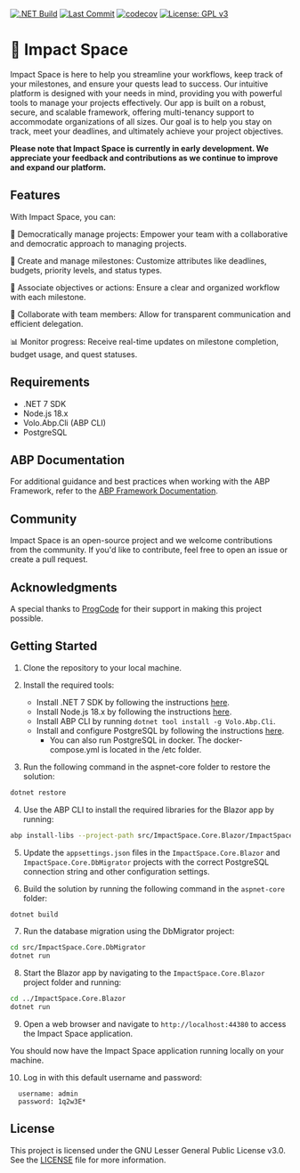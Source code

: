[![.NET Build](https://github.com/impact-space/app/actions/workflows/dotnet.yml/badge.svg)](https://github.com/impact-space/app/actions/workflows/dotnet.yml) [![Last Commit](https://img.shields.io/github/last-commit/impact-space/app)](https://github.com/impact-space/app/commits/master) [![codecov](https://codecov.io/gh/impact-space/app/branch/master/graph/badge.svg?token=VXFKR3JO74)](https://codecov.io/gh/impact-space/app) [![License: GPL v3](https://img.shields.io/badge/License-GPLv3-blue.svg)](https://www.gnu.org/licenses/gpl-3.0)



# 🚀 Impact Space

Impact Space is here to help you streamline your workflows, keep track  of your milestones, and ensure your quests lead to success. Our intuitive platform is designed with your needs in mind, providing you with powerful tools to manage your projects effectively. Our app is built on a robust, secure, and scalable framework, offering  multi-tenancy support to accommodate organizations of all sizes. Our goal is to help you stay on track, meet your deadlines, and ultimately achieve your project objectives.

**Please note that Impact Space is currently in early development. We appreciate your feedback and contributions as we continue to improve and expand our platform.**

## Features

With Impact Space, you can:

🤝 Democratically manage projects: Empower your team with a collaborative and democratic approach to managing projects.

🎯 Create and manage milestones: Customize attributes like deadlines, budgets, priority levels, and status types.

📝 Associate objectives or actions: Ensure a clear and organized workflow with each milestone.

💬 Collaborate with team members: Allow for transparent communication and efficient delegation.

📊 Monitor progress: Receive real-time updates on milestone completion, budget usage, and quest statuses.

## Requirements

- .NET 7 SDK
- Node.js 18.x
- Volo.Abp.Cli (ABP CLI)
- PostgreSQL

## ABP Documentation

For additional guidance and best practices when working with the ABP Framework, refer to the [ABP Framework Documentation](https://docs.abp.io/en/abp/latest/).

## Community

Impact Space is an open-source project and we welcome contributions from the community. If you'd like to contribute, feel free to open an issue or create a pull request.

## Acknowledgments

A special thanks to [ProgCode](https://progcode.org) for their support in making this project possible.

## Getting Started

1. Clone the repository to your local machine.
2. Install the required tools:
   - Install .NET 7 SDK by following the instructions [here](https://dotnet.microsoft.com/download/dotnet/7.0).
   - Install Node.js 18.x by following the instructions [here](https://nodejs.org/en/download/).
   - Install ABP CLI by running `dotnet tool install -g Volo.Abp.Cli`.
   - Install and configure PostgreSQL by following the instructions [here](https://www.postgresql.org/download/).
     - You can also run PostgreSQL in docker.  The docker-compose.yml is located in the /etc folder.

3. Run the following command in the aspnet-core folder to restore the solution:

```bash
dotnet restore
```

4. Use the ABP CLI to install the required libraries for the Blazor app by running:

```bash
abp install-libs --project-path src/ImpactSpace.Core.Blazor/ImpactSpace.Core.Blazor.csproj
```

5. Update the `appsettings.json` files in the `ImpactSpace.Core.Blazor` and `ImpactSpace.Core.DbMigrator` projects with the correct PostgreSQL connection string and other configuration settings.

6. Build the solution by running the following command in the `aspnet-core` folder:

```bash
dotnet build
```

7. Run the database migration using the DbMigrator project:

```bash
cd src/ImpactSpace.Core.DbMigrator
dotnet run
```

8. Start the Blazor app by navigating to the `ImpactSpace.Core.Blazor` project folder and running:

```bash
cd ../ImpactSpace.Core.Blazor
dotnet run
```

9. Open a web browser and navigate to `http://localhost:44380` to access the Impact Space application.

You should now have the Impact Space application running locally on your machine.

10. Log in with this default username and password:

```
  username: admin
  password: 1q2w3E*
```

## License

This project is licensed under the GNU Lesser General Public License v3.0. See the [LICENSE](LICENSE) file for more information.
